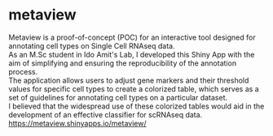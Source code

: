 # metaview
Metaview is a proof-of-concept (POC) for an interactive tool designed for annotating cell types on Single Cell RNAseq data.  
As an M.Sc student in Ido Amit's Lab, I developed this Shiny App with the aim of simplifying and ensuring the reproducibility of the annotation process.  
The application allows users to adjust gene markers and their threshold values for specific cell types to create a colorized table, which serves as a set of guidelines for annotating cell types on a particular dataset.  
I believed that the widespread use of these colorized tables would aid in the development of an effective classifier for scRNAseq data.
https://metaview.shinyapps.io/metaview/
